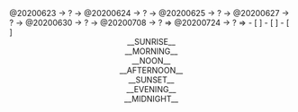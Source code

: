 <link rel="stylesheet"  type="text/css" href="./css/activity.css"/>
<TODO>@20200623 → ? → @20200624 → ? → @20200625 → ? → @20200627 → ? → @20200630 → ? → @20200708 → ? ⇒ @20200724 → ? ⇒ </TODO>
- [ ]    
- [ ]    
- [ ]    

<center><timeblock>__SUNRISE__</timeblock></center>

<center><timeblock>__MORNING__</timeblock></center>

<center><timeblock>__NOON__</timeblock></center>

<center><timeblock>__AFTERNOON__</timeblock></center>

<center><timeblock>__SUNSET__</timeblock></center>

<center><timeblock>__EVENING__</timeblock></center>

<center><timeblock>__MIDNIGHT__</timeblock></center>

